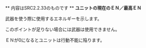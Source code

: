 ** 内容はSRC2.2.33のものです **
**ユニットの現在のＥＮ／最高ＥＮ**

武器を使う際に使用するエネルギーを示します。

このポイントが足りない場合には武器は使用できません。

ＥＮが0になるとユニットは行動不能に陥ります。
